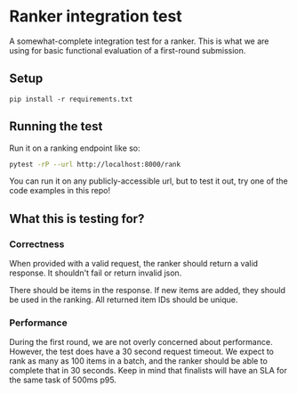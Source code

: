 # Ranker integration test

A somewhat-complete integration test for a ranker. This is what we are using for basic functional evaluation of a first-round submission.

## Setup

`pip install -r requirements.txt`

## Running the test

Run it on a ranking endpoint like so:

```bash
pytest -rP --url http://localhost:8000/rank
```

You can run it on any publicly-accessible url, but to test it out, try one of the code examples in this repo!

## What this is testing for?

### Correctness

When provided with a valid request, the ranker should return a valid response. It shouldn't fail or return invalid json.

There should be items in the response. If new items are added, they should be used in the ranking. All returned item IDs should be unique.

### Performance

During the first round, we are not overly concerned about performance. However, the test does have a 30 second request timeout. We expect to rank as many as 100  items in a batch, and the ranker should be able to complete that in 30 seconds. Keep in mind that finalists will have an SLA for the same task of 500ms p95.
